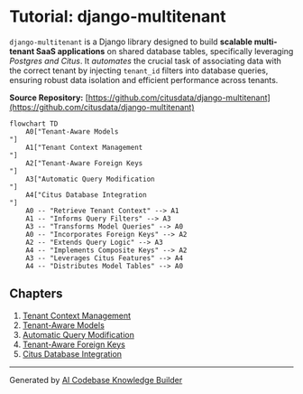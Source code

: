 # Tutorial: django-multitenant

`django-multitenant` is a Django library designed to build **scalable multi-tenant SaaS applications** on shared database tables, specifically leveraging *Postgres and Citus*. It *automates* the crucial task of associating data with the correct tenant by injecting `tenant_id` filters into database queries, ensuring robust data isolation and efficient performance across tenants.


**Source Repository:** [https://github.com/citusdata/django-multitenant](https://github.com/citusdata/django-multitenant)

```mermaid
flowchart TD
    A0["Tenant-Aware Models
"]
    A1["Tenant Context Management
"]
    A2["Tenant-Aware Foreign Keys
"]
    A3["Automatic Query Modification
"]
    A4["Citus Database Integration
"]
    A0 -- "Retrieve Tenant Context" --> A1
    A1 -- "Informs Query Filters" --> A3
    A3 -- "Transforms Model Queries" --> A0
    A0 -- "Incorporates Foreign Keys" --> A2
    A2 -- "Extends Query Logic" --> A3
    A4 -- "Implements Composite Keys" --> A2
    A3 -- "Leverages Citus Features" --> A4
    A4 -- "Distributes Model Tables" --> A0
```

## Chapters

1. [Tenant Context Management
](01_tenant_context_management_.md)
2. [Tenant-Aware Models
](02_tenant_aware_models_.md)
3. [Automatic Query Modification
](03_automatic_query_modification_.md)
4. [Tenant-Aware Foreign Keys
](04_tenant_aware_foreign_keys_.md)
5. [Citus Database Integration
](05_citus_database_integration_.md)


---

Generated by [AI Codebase Knowledge Builder](https://github.com/The-Pocket/Tutorial-Codebase-Knowledge)